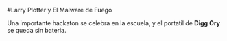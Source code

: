 
#Larry Plotter y El Malware de Fuego

Una importante hackaton se celebra en la escuela,
y el portatil de **Digg Ory** se queda sin bateria.
